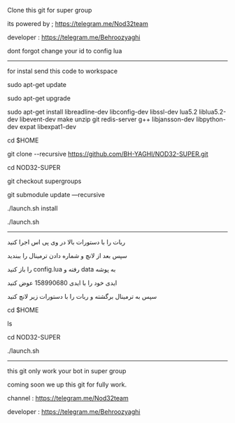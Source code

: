 Clone this git for super group

its powered by ; https://telegram.me/Nod32team

developer : https://telegram.me/Behroozyaghi

dont forgot change your id to config lua

________________________________________________________________________________________________________________________________
for instal send this code to workspace

sudo apt-get update

sudo apt-get upgrade

sudo apt-get install libreadline-dev libconfig-dev libssl-dev lua5.2 liblua5.2-dev libevent-dev make unzip git redis-server g++ libjansson-dev libpython-dev expat libexpat1-dev

cd $HOME

git clone --recursive https://github.com/BH-YAGHI/NOD32-SUPER.git

cd NOD32-SUPER

git checkout supergroups

git submodule update —recursive

./launch.sh install

./launch.sh
________________________________________________________________________________________________________________________________

ربات را با دستورات بالا در وی پی اس اجرا کنید

سپس بعد از لانچ  و شماره دادن ترمینال را ببندید

را باز کنید config.lua رفته و  data به پوشه 

  ایدی خود را با ایدی 158990680 عوض کنید
  
  
سپس به ترمینال برگشته و ربات را با دستورات زیر لانچ کنید
  
cd $HOME

ls

cd NOD32-SUPER

./launch.sh
___________________________________________________________________________________________________________________________

this git only work your bot in super group

coming soon we up this git for fully work.




channel : https://telegram.me/Nod32team

developer : https://telegram.me/Behroozyaghi




